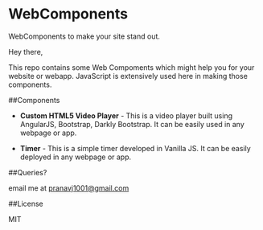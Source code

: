 # WebComponents
WebComponents to make your site stand out.

Hey there,

  This repo contains some Web Compoments which might help you for your website or webapp. JavaScript is extensively used here in making those components.
  
  ##Components
  
  * **Custom HTML5 Video Player** - This is a video player built using AngularJS, Bootstrap, Darkly Bootstrap. It can be easily used in any webpage or app.
  
  * **Timer** - This is a simple timer developed in Vanilla JS. It can be easily deployed in any webpage or app.
  
  ##Queries?
  
  email me at pranavj1001@gmail.com
  
  ##License
  
  MIT
